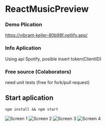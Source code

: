 # ReactMusicPreview

### Demo Plication
https://vibrant-keller-80b98f.netlify.app/

### Info Aplication
Using api Spotify, posible insert token(ClientID)

### Free source (Colaborators)
need unit tests (free for fork/pull request)

## Start aplication
`npm install && npm start`

![Screen 1](https://github.com/rodyrafa/challenge/raw/master/imgs/home_1.jpg)
![Screen 2](https://github.com/rodyrafa/challenge/raw/master/imgs/home_2.jpg)
![Screen 3](https://github.com/rodyrafa/challenge/raw/master/imgs/list.jpg)
![Screen 4](https://github.com/rodyrafa/challenge/raw/master/imgs/guide.jpg)